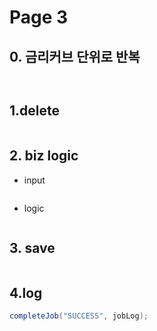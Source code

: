 # Page 3

## 0. 금리커브 단위로 반복&#x20;

```java
```

```java
```



## 1.delete&#x20;

```java
```

## 2. biz logic&#x20;

* input

```java
```



* logic&#x20;

```java
```



## 3. save&#x20;

```java
```

## 4.log

```java
completeJob("SUCCESS", jobLog);
```

